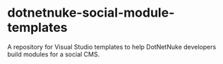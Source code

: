 dotnetnuke-social-module-templates
==================================

A repository for Visual Studio templates to help DotNetNuke developers build modules for a social CMS.